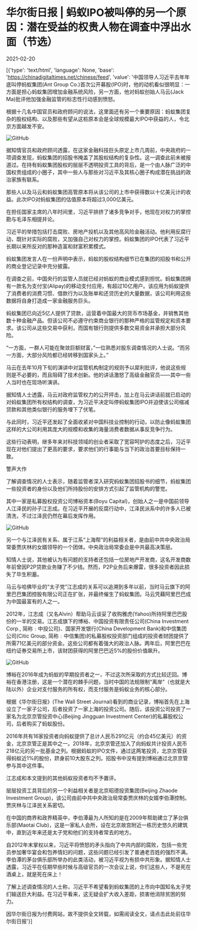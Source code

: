 # 华尔街日报 | 蚂蚁IPO被叫停的另一个原因：潜在受益的权贵人物在调查中浮出水面（节选）

2021-02-20

[{'type': 'text/html', 'language': None, 'base': 'https://chinadigitaltimes.net/chinese/feed', 'value': '中国领导人习近平去年年底叫停蚂蚁集团(Ant Group Co.)首次公开募股(IPO)时，他的动机看似很明显：一方面是担心蚂蚁集团增加金融系统风险，另一方面，他对蚂蚁创始人马云(Jack Ma)批评他加强金融监管的标志性行动感到愤怒。

根据十几名中国官员和政府顾问的说法，这里面还有另一个重要原因：蚂蚁集团复杂的股权结构、以及那些有望从这桩原本会是全球规模最大IPO中获益的人，令北京方面越发不安。

![GitHub](https://chinadigitaltimes.net/chinese/files/2021/02/post-662827-6030d6675b658.)

据知情官员和政府顾问透露，在这家金融科技巨头原定上市几周前，中央政府的一项调查发现，蚂蚁集团的招股书掩盖了其股权结构的复杂性。这一调查此前未被报道过。在持有蚂蚁集团股权的层层不透明投资工具的背后，是一个由人脉广泛的中国权贵组成的小圈子，其中一些人与那些对习近平及其核心圈子构成潜在挑战的政治家族有联系。

那些人以及马云和蚂蚁集团高管原本将从该公司的上市中获得数以十亿美元计的收益。此次IPO对蚂蚁集团的估值原本将超过3,000亿美元。

在担任国家主席的八年时间里，习近平排挤了诸多竞争对手，他现在对权力的掌控勘与毛泽东相提并论。

习近平的举措包括打击腐败、房地产投机以及其他高风险金融活动。他利用反腐行动，既针对实际的腐败，又加强自己对权力的掌控。蚂蚁集团的IPO代表了习近平长期以来所反对的那种造富和财富积累模式。

蚂蚁集团发言人在一份声明中表示，蚂蚁的股权结构细节已在集团的招股书和公开的商业登记记录中充分披露。

在调查之前，中国央行的监管人员就已经对蚂蚁的商业模式感到担忧。蚂蚁集团拥有一款名为支付宝(Alipay)的移动支付应用，有超过10亿用户。该应用为蚂蚁提供了消费者的消费习惯、借款行为以及账单和还贷历史的大量数据，该公司利用这些数据将自身打造成一家金融服务巨头。

蚂蚁集团已向近5亿人提供了贷款，运营着中国最大的货币市场基金，并销售其他数十种金融产品。但该公司不必遵守约束商业银行的那种严格的监管规定和资本要求。该公司从这些交易中获利，而国有银行则提供多数交易资金并承担大部分风险。

“一方面，一群人可能在聚敛巨额财富，”一位熟悉对股东调查情况的人士说。“而另一方面，大部分风险都已经转移到国家头上。”

马云在去年10月下旬的演讲中对监管机构制定的规则予以犀利批评，他说这些规则是不必要的，而且阻碍了技术创新。他的讲话激怒了高级金融官员——其中一些人当时也在现场听演讲。

据知情人士透露，马云对政府监管权力的公开抨击，加上在马云讲话前就已启动的对蚂蚁集团所有权结构的调查，为习近平决定叫停蚂蚁集团IPO并迫使该公司缩减贷款和其他类似银行的服务埋下了伏笔。

与此同时，习近平还发起了全面收紧对中国科技业控制的行动，以防止像蚂蚁集团这样的大公司利用其庞大的规模和收集的海量消费者数据从事反竞争行为。

这些行动表明，继多年来对科技领域的创业者采取了宽容呵护的态度之后，习近平现在对他们提出了更高的要求，要求他们的行事能与当下的政治首要目标保持一致。

警声大作

了解调查情况的人士表示，随着监管者深入研究蚂蚁集团招股书的细节，蚂蚁集团一些投资者的身份以及他们所持股份的安排方式引起了监管机构的警觉。

其中一家是私募股权投资公司博裕资本(Boyu Capital)，创始人之一是中国前领导人江泽民的孙子江志成。在习近平开展的反腐行动中，江泽民派系中的许多人已被清洗，不过江泽民仍然在幕后发挥作用。

![GitHub](https://chinadigitaltimes.net/chinese/files/2021/02/post-662827-6030d5e271d83.)

另一个与江泽民有关系、属于江系“上海帮”的利益相关者，是由前中共中央政治局常委贾庆林的女婿领导的一个团体。中央政治局常委会是中共最高决策层。

知情人士说，其他被认为有问题的支持者还包括一位房地产开发商，这名开发商数年前曾因P2P贷款业务赚了不少钱。然而，P2P业务后来爆雷，很多投资者因此损失了毕生积蓄。

马云与哈佛毕业的“太子党”江志成的关系可以追溯到多年以前，当时马云旗下的阿里巴巴集团控股有限公司正在扩张，并最终催生了蚂蚁集团。马云凭藉阿里巴巴成为中国最富有的人之一。

2012年，江志成（又名Alvin）帮助马云谈妥了收购雅虎(Yahoo)所持阿里巴巴股份的一半的交易。江志成旗下的博裕、中国投资有限责任公司(China Investment Corp., 简称﹕中投公司)、国家开发银行(China Development Bank)和中信集团公司(Citic Group, 简称﹕中信集团)的私募股权投资部门组成的投资者财团提供了所需71亿美元的部分资金。这些公司都有着强大的政治人脉。两年后，阿里巴巴在纽约证券交易所上市，该财团获得的阿里巴巴近5%的股份价值飙升。

![GitHub](https://chinadigitaltimes.net/chinese/files/2021/02/post-662827-6030d5e2d4f54.png)

博裕在2016年成为蚂蚁的早期投资者之一，不过这次所采取的方式比较迂回。博裕在香港注册，这是一个潜在的棘手问题，当时中国的法规限制“离岸”（也就是大陆以外）企业对支付服务的所有权，而支付服务是蚂蚁业务的核心部分。

根据《华尔街日报》(The Wall Street Journal)看到的商业记录，博裕首先在上海设立了一家子公司，后者投资了一家上海的投资公司。随后，该投资公司投资了一家名为北京京管投资中心(Beijing Jingguan Investment Center)的私募股权公司，后者购买了蚂蚁股份。

2016年共有16家投资者向蚂蚁提供了总计人民币291亿元（约合45亿美元）的资金，北京京管正是其中之一。2018年，北京京管还加入了向蚂蚁共计投资人民币218亿元的另一批基金之列。根据蚂蚁的IPO文件，通过这两笔投资，北京京管获得蚂蚁近1%的股份，跻身前10大股东之列。招股书中没有提到博裕通过北京京管参与其中这件事。

江志成和本文提到的其他蚂蚁投资者均不予置评。

层层投资工具背后的另一个利益相关者是北京昭德投资集团(Beijing Zhaode Investment Group)，该公司由前中共中央政治局常委贾庆林的女婿李伯潭控制。贾庆林与江泽民关系密切。

在中国的商界和政界精英中，李伯潭最为人所知的是在2009年帮助建立了茅台俱乐部(Maotai Club)，这是一家私人会所，设在北京故宫附近一栋历史悠久的建筑中，直到近年来还是太子党和他们的支持者常去的地方。

自2012年末掌权以来，习近平将愤怒的矛头指向了中共内部的腐败，包括一些党员参加奢华宴会和包养情妇的问题，这些问题已经引发了普通老百姓的强烈不满。李伯潭的茅台俱乐部所举办的此类活动，被习近平视为有损中共形象。据知情人士透露，习近平在任期早些时候与高级官员的一次会议上说，你们这些人，不是死在酒桌上，就是死在床上！

了解上述调查情况的人士称，习近平不希望看到蚂蚁集团的上市向中国知名太子党们输送巨大利益。在习近平看来，这无疑会扩大收入差距，损害他消除贫困的努力。

因华尔街日报为付费网站，故不提供全文转载，如需阅读全文，请点击此处前往华尔街日报'}]